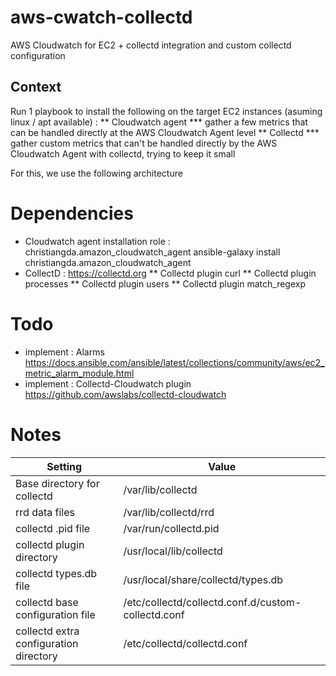 # aws-cwatch-collectd
AWS Cloudwatch for EC2 + collectd integration and custom collectd configuration



## Context
Run 1 playbook to install the following on the target EC2 instances (asuming linux / apt available) :
** Cloudwatch agent
*** gather a few metrics that can be handled directly at the AWS Cloudwatch Agent level 
** Collectd
*** gather custom metrics that can't be handled directly by the AWS Cloudwatch Agent with collectd, trying to keep it small



For this, we use the following architecture
# Dependencies
* Cloudwatch agent installation role : christiangda.amazon_cloudwatch_agent
    ansible-galaxy install christiangda.amazon_cloudwatch_agent
* CollectD : https://collectd.org
** Collectd plugin curl
** Collectd plugin processes
** Collectd plugin users
** Collectd plugin match_regexp


# Todo
* implement : Alarms https://docs.ansible.com/ansible/latest/collections/community/aws/ec2_metric_alarm_module.html
* implement : Collectd-Cloudwatch plugin https://github.com/awslabs/collectd-cloudwatch


# Notes
   |  Setting	 |   Value   |
   |------------|-----------|
   | Base directory for collectd |	/var/lib/collectd |
   | rrd data files	| /var/lib/collectd/rrd |
   | collectd .pid file	| /var/run/collectd.pid |
   | collectd plugin directory	| /usr/local/lib/collectd |
   | collectd types.db file	| /usr/local/share/collectd/types.db |
   | collectd base configuration file | /etc/collectd/collectd.conf.d/custom-collectd.conf |
   | collectd extra configuration directory | /etc/collectd/collectd.conf |
   
   

